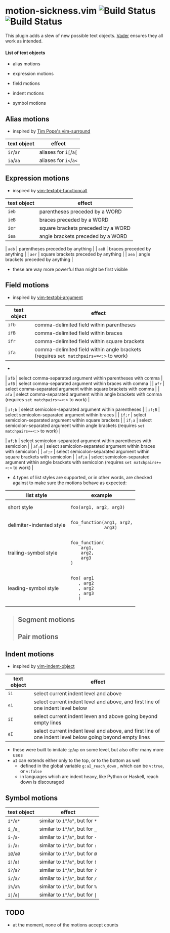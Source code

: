 # motion-sickness.vim ![Build Status](https://travis-ci.org/hgiesel/vim-motion-sickness.svg?branch=master) ![Build Status](https://travis-ci.org/hgiesel/vim-motion-sickness.svg?branch=devel)

This plugin adds a slew of new possible text objects. [Vader](https://github.com/junegunn/vader.vim)
ensures they all work as intended.

#### List of text objects

* alias motions
* expression motions
* field motions

* indent motions
* symbol motions

## Alias motions

* inspired by [Tim Pope's vim-surround](https://github.com/tpope/vim-surround)

| text object  | effect                |
|--------------|-----------------------|
| `ir`/`ar`    | aliases for `i[`/`a[` |
| `ia`/`aa`    | aliases for `i<`/`a<` |

## Expression motions

* inspired by [vim-textobj-functioncall](https://github.com/machakann/vim-textobj-functioncall)

| text object | effect                                        |
|-------------|-----------------------------------------------|
| `ieb`        | parentheses preceded by a WORD         |
| `ieB`        | braces preceded by a WORD              |
| `ier`        | square brackets preceded by a WORD     |
| `iea`        | angle brackets preceded by a WORD      |

| `aeb`        | parentheses preceded by anything     |
| `aeB`        | braces preceded by anything          |
| `aer`        | square brackets preceded by anything |
| `aea`        | angle brackets preceded by anything  |

* these are way more powerful than might be first visible

## Field motions

* inspired by [vim-textobj-argument](https://github.com/gaving/vim-textobj-argument)

| text object | effect                                                                |
|-------------|-----------------------------------------------------------------------|
| `ifb`       | comma-delimited field within parentheses                |
| `ifB`       | comma-delimited field within braces                     |
| `ifr`       | comma-delimited field within square brackets            |
| `ifa`       | comma-delimited field within angle brackets (requires `set matchpairs+=<:>` to work) |

* 

| `afb`       | select comma-separated argument within parentheses with comma     |
| `afB`       | select comma-separated argument within braces with comma          |
| `afr`       | select comma-separated argument within square brackets with comma |
| `afa`       | select comma-separated argument within angle brackets with comma (requires `set matchpairs+=<:>` to work) |

| `if;b`       | select semicolon-separated argument within parentheses                |
| `if;B`       | select semicolon-separated argument within braces                     |
| `if;r`       | select semicolon-separated argument within square brackets            |
| `if;a`       | select semicolon-separated argument within angle brackets (requires `set matchpairs+=<:>` to work) |

| `af;b`       | select semicolon-separated argument within parentheses with semicolon     |
| `af;B`       | select semicolon-separated argument within braces with semicolon          |
| `af;r`       | select semicolon-separated argument within square brackets with semicolon |
| `af;a`       | select semicolon-separated argument within angle brackets with semicolon (requires `set matchpairs+=<:>` to work) |

* 4 types of list styles are supported, or in other words, are checked against to make sure the motions behave as expected:

<table>
    <thead>
        <tr>
            <th>list style</th>
            <th>example</th>
        </tr>
    </thead>
    <tbody>
        <tr>
            <td>short style</td>
            <td>
                <pre><code>foo(arg1, arg2, arg3)</code></pre>
            </td>
        </tr>
        <tr>
            <td>delimiter-indented style</td>
            <td>
                <pre><code>foo_function(arg1, arg2,
             arg3)</code></pre>
            </td>
        </tr>
        <tr>
            <td>trailing-symbol style</td>
            <td>
                <pre><code>foo_function(
    arg1,
    arg2,
    arg3
)</code></pre>
            </td>
        </tr>
        <tr>
            <td>leading-symbol style</td>
            <td>
                <pre><code>foo( arg1
   , arg2
   , arg2
   , arg3
   )</code></pre>
            </td>
        </tr>
    </tbody>
</table> 

> ## Segment motions
> ## Pair motions

## Indent motions

* inspired by [vim-indent-object](https://github.com/michaeljsmith/vim-indent-object)

| text object | effect                                        |
|-------------|-----------------------------------------------|
| `ii`        | select current indent level and above         |
| `ai`        | select current indent level and above, and first line of one indent level below |
| `iI`        | select current indent leven and above going beyond empty lines |
| `aI`        | select current indent level and above, and first line of one indent level below going beyond empty lines |

* these were built to imitate `ip`/`ap` on some level, but also offer many more uses
* `aI` can extends either only to the top, or to the bottom as well
  * defined in the global variable `g:aI_reach_down` , which can be `v:true`, or `v:false`
  * in languages which are indent heavy, like Python or Haskell, reach down is discouraged

## Symbol motions

| text object  | effect                             |
|--------------|------------------------------------|
| `i*`/`a*`    | similar to `i"`/`a"`, but for `*`  |
| `i_`/`a_`    | similar to `i"`/`a"`, but for `_`  |
| `i-`/`a-`    | similar to `i"`/`a"`, but for `-`  |
| `i:`/`a:`    | similar to `i"`/`a"`, but for `:`  |
| `i@`/`a@`    | similar to `i"`/`a"`, but for `@`  |
| `i!`/`a!`    | similar to `i"`/`a"`, but for `!`  |
| `i?`/`a?`    | similar to `i"`/`a"`, but for `?`  |
| `i/`/`a/`    | similar to `i"`/`a"`, but for `/`  |
| `i%`/`a%`    | similar to `i"`/`a"`, but for `%`  |
| `i\|`/`a\|`  | similar to `i"`/`a"`, but for `\|` |

## TODO

* at the moment, none of the motions accept counts
